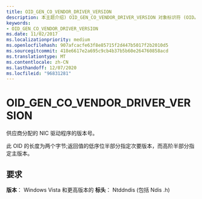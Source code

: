 ```yaml
---
title: OID_GEN_CO_VENDOR_DRIVER_VERSION
description: 本主题介绍) OID_GEN_CO_VENDOR_DRIVER_VERSION 对象标识符 (OID。
keywords:
- OID_GEN_CO_VENDOR_DRIVER_VERSION
ms.date: 11/02/2017
ms.localizationpriority: medium
ms.openlocfilehash: 907afcacfe63f8e85715f2d447b5017f2b2010d5
ms.sourcegitcommit: 418e6617e2a695c9cb4b37b5b60e264760858acd
ms.translationtype: MT
ms.contentlocale: zh-CN
ms.lasthandoff: 12/07/2020
ms.locfileid: "96831281"
---
```

# <a name="oid_gen_co_vendor_driver_version"></a>OID_GEN_CO_VENDOR_DRIVER_VERSION

供应商分配的 NIC 驱动程序的版本号。

此 OID 的长度为两个字节;返回值的低序位半部分指定次要版本，而高阶半部分指定主版本。

## <a name="requirements"></a>要求

**版本**： Windows Vista 和更高版本的 **标头**： Ntddndis (包括 Ndis .h) 

